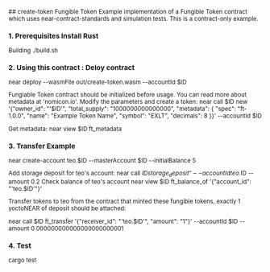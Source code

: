 <sub>
## create-token
Fungible Token 
Example implementation of a Fungible Token contract which uses near-contract-standards and simulation tests. This is a contract-only example.

### 1. Prerequisites Install Rust

Building ./build.sh

### 2. Using this contract : Deloy contract
near deploy --wasmFile out/create-token.wasm --accountId $ID

Fungiable Token contract should be initialized before usage. You can read more about metadata at 'nomicon.io'. Modify the parameters and create a token:
near call $ID new '{"owner_id": "'$ID'", "total_supply": "1000000000000000", "metadata": { "spec": "ft-1.0.0", "name": "Example Token Name", "symbol": "EXLT", "decimals": 8 }}' --accountId $ID


Get metadata: near view $ID ft_metadata

### 3. Transfer Example
near create-account teo.$ID --masterAccount $ID --initialBalance 5

Add storage deposit for teo's account:
near call $ID storage_deposit '' --accountId teo.$ID --amount 0.2
Check balance of teo's account
near view $ID ft_balance_of '{"account_id": "'teo.$ID'"}'

Transfer tokens to teo from the contract that minted these fungible tokens, exactly 1 yoctoNEAR of deposit should be attached:

near call $ID ft_transfer '{"receiver_id": "'teo.$ID'", "amount": "1"}' --accountId $ID --amount 0.000000000000000000000001

### 4. Test
cargo test
</sub>
